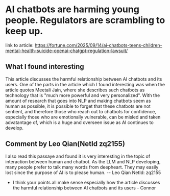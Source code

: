 # AI chatbots are harming young people. Regulators are scrambling to keep up.

link to article: https://fortune.com/2025/09/14/ai-chatbots-teens-children-mental-health-suicide-openai-chatgpt-regulation-lawsuit/

## What I found interesting
This article discusses the harmful relationship between AI chatbots and its users. One of the parts in the article which I found interesting was when the article quotes Meetali Jain, where she describes such chatbots as technology that is "much more powerful and very personalized". With the amount of research that goes into NLP and making chatbots seem as human as possible, it is possible to forget that these chatbots are not sentient, and therefore those who reach out to chatbots for confidence, especially those who are emotionally vulnerable, can be misled and taken advatantage of, which is a huge and overseen issue as AI continues to develop. 

## Comment by Leo Qian(NetId zq2155)
I also read this passaye and found it is very interesting in the topic of interaction between human and chatbot. As the LLM and NLP developing, many people prefer to talk many words from deepheart. They may easily lost since the purpose of AI is to please human.
-- Leo Qian NetId: zq2155
- I think your points all make sense especially how the article discusses the harmful relationship between AI chatbots and its users - Connor